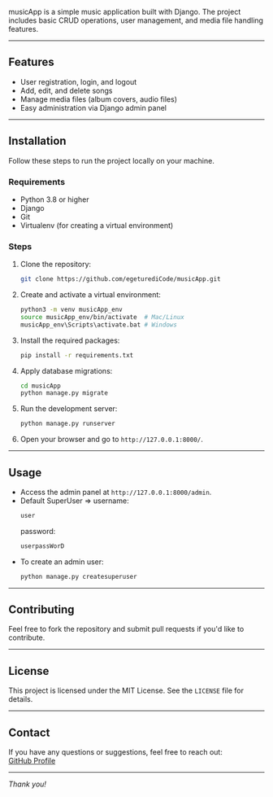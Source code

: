 
musicApp is a simple music application built with Django. The project includes basic CRUD operations, user management, and media file handling features.

---

## Features

- User registration, login, and logout  
- Add, edit, and delete songs  
- Manage media files (album covers, audio files)  
- Easy administration via Django admin panel

---

##  Installation

Follow these steps to run the project locally on your machine.

### Requirements

- Python 3.8 or higher
- Django
- Git  
- Virtualenv (for creating a virtual environment)

### Steps

1. Clone the repository:
    ```bash
    git clone https://github.com/egeturediCode/musicApp.git
    
    ```

2. Create and activate a virtual environment:
    ```bash
    python3 -m venv musicApp_env
    source musicApp_env/bin/activate  # Mac/Linux
    musicApp_env\Scripts\activate.bat # Windows
    ```

3. Install the required packages:
    ```bash
    pip install -r requirements.txt
    ```

4. Apply database migrations:
    ```bash
    cd musicApp
    python manage.py migrate
    ```

5. Run the development server:
    ```bash
    python manage.py runserver
    ```

6. Open your browser and go to `http://127.0.0.1:8000/`.

---

## Usage

- Access the admin panel at `http://127.0.0.1:8000/admin`.
- Default SuperUser =>
    username:
    ```bash
    user
    ```
    password:
    ```bash
    userpassWorD
    ```
- To create an admin user:
    ```bash
    python manage.py createsuperuser
    ```


---

## Contributing

Feel free to fork the repository and submit pull requests if you'd like to contribute.

---

## License

This project is licensed under the MIT License. See the `LICENSE` file for details.

---

## Contact

If you have any questions or suggestions, feel free to reach out:  
[GitHub Profile](https://github.com/egeturediCode)

---

*Thank you!*
